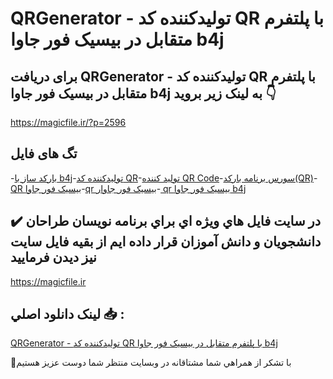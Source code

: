 # QRGenerator - تولیدکننده کد QR با پلتفرم متقابل در بیسیک فور جاوا b4j

## برای دریافت QRGenerator - تولیدکننده کد QR با پلتفرم متقابل در بیسیک فور جاوا b4j به لینک زیر بروید 👇

https://magicfile.ir/?p=2596

## تگ های فایل

-[بارکد ساز با b4j](https://magicfile.ir/product/qr-generator-b4j/)-[تولیدکننده کد QR](https://magicfile.ir/product/qr-generator-b4j/)-[تولید کننده QR Code](https://magicfile.ir/product/qr-generator-b4j/)-[سورس برنامه بارکد(QR)](https://magicfile.ir/product/qr-generator-b4j/)-[QR بیسیک فور جاوا](https://magicfile.ir/product/qr-generator-b4j/)-[qr بیسیک فور جاوار](https://magicfile.ir/product/qr-generator-b4j/)-[ qr بیسیک فور جاوا b4j](https://magicfile.ir/product/qr-generator-b4j/)

## ✔️ در سايت فايل هاي ويژه اي براي برنامه نويسان طراحان دانشجويان و دانش آموزان قرار داده ايم از بقيه فايل سايت نيز ديدن فرماييد

https://magicfile.ir


## لينک دانلود اصلي 📥 :

[QRGenerator - تولیدکننده کد QR با پلتفرم متقابل در بیسیک فور جاوا b4j](https://magicfile.ir/product/qr-generator-b4j/) 


🙏با تشکر از همراهي شما مشتاقانه در وبسایت منتظر شما دوست عزیز هستیم

